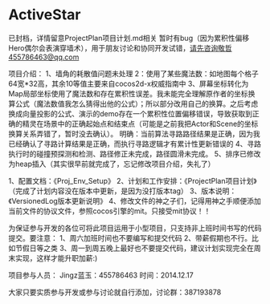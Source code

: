 ActiveStar
==========
已封档，详情留意ProjectPlan项目计划.md相关
暂时有bug（因为累积性偏移Hero偶尔会表演穿墙术），用于朋友讨论和协同开发试错，请先咨询敬哲455786463@qq.com

项目介绍：
1、墙角的耗散值问题未处理 
2：使用了某些魔法数：如地图每个格子64宽*32高，其余10等值主要来自cocos2d-x权威指南中 
3、屏幕坐标转化为Map局部坐标使用了魔法数和存在累积性误差。我未能完全理解原作者的坐标换算公式（魔法数值我怎么猜得出他的公式）；所以部分改用自己的换算。之后考虑换成向量投影的公式、演示的demo存在一个累积性位置偏移错误，导致获取到正确的精灵在场景中的正确起始点和结束点（可能是之前我把Actor和Scene的坐标换算关系弄错了，暂时没去确认）。
明确：当前算法寻路路径结果是正确，因为我已经确认了寻路计算结果是正确，而执行寻路逻辑才有累计性更新错误的
4、寻路执行时的碰撞预探测和检测、路径修正未完成，路径圆滑未完成。
5、排序已修改为heap插入（其实很早前就完成了，忘记修改项目介绍，失礼了）

1、配置文档：《Proj_Env_Setup》
2、计划和工作安排：《ProjectPlan项目计划》（完成了计划内容没在版本中更新，是因为没打版本tag）
3、版本说明：《VersionedLog版本更新说明》
4、修改文件的神之子们，记得用神之手顺便添加当前文件的协议文件，参照cocos引擎的mit。只接受mit协议！！


为保证参与开发的各位可将此项目运用于小型项目，只支持非上班时间书写的代码提交。要注意：
1、周六加班时间也不要编写和提交代码
2、带薪假期也不行。比如节假日等之类
3、周一到周五晚上最好也不要提交代码，建议计划实现完全在周末实现，这样才能升职加薪:)


项目参与人员：
Jingz蓝玉：455786463 时间：2014.12.17



大家只要实质参与开发或参与讨论就自行添加，讨论群：387193878